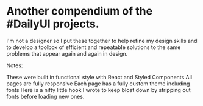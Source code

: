 # Another compendium of the #DailyUI projects.

I'm not a designer so I put these together to help refine my design skills and to develop a toolbox of efficient and repeatable solutions to the same problems that appear again and again in design.

Notes:

These were built in functional style with React and Styled Components
All pages are fully responsive
Each page has a fully custom theme including fonts
Here is a nifty little hook I wrote to keep bloat down by stripping out fonts before loading new ones.
